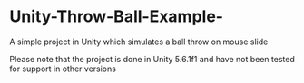 # Unity-Throw-Ball-Example-
A simple project in Unity which simulates a ball throw on mouse slide

Please note that the project is done in Unity 5.6.1f1 and have not been tested for support in other versions
